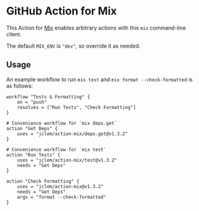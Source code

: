 # GitHub Action for Mix

This Action for [Mix](https://hexdocs.pm/mix/Mix.html) enables arbitrary actions
with this `mix` command-line client.

The default `MIX_ENV` is `"dev"`, so override it as needed.

## Usage

An example workflow to run `mix test` and `mix format --check-formatted` is as
follows:

```hcl
workflow "Tests & Formatting" {
    on = "push"
    resolves = ["Run Tests", "Check Formatting"]
}

# Convenience workflow for `mix deps.get`
action "Get Deps" {
    uses = "jclem/action-mix/deps.get@v1.3.2"
}

# Convenience workflow for `mix test`
action "Run Tests" {
    uses = "jclem/action-mix/test@v1.3.2"
    needs = "Get Deps"
}

action "Check Formatting" {
    uses = "jclem/action-mix@v1.3.2"
    needs = "Get Deps"
    args = "format --check-formatted"
}
```